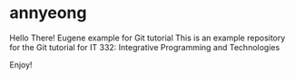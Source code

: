 # annyeong
Hello There!
Eugene example for Git tutorial
This is an example repository for the Git tutorial for IT 332: Integrative Programming and Technologies

Enjoy!
